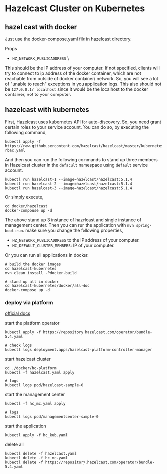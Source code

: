 # Hazelcast Cluster on Kubernetes

## hazel cast with docker

Just use the docker-compose.yaml file in hazelcast directory. 

Props

* `HZ_NETWORK_PUBLICADDRESS` \

This should be the IP address of your computer. If not specified, clients will try to connect to ip address of the 
docker container, which are not reachable from outside of docker container/ network. So, you will see a lot of 
"unable to reach" exceptions in you application logs. This also should not be `127.0.0.1/ localhost` since it would 
be the localhost to the docker container, not to your computer. 

## hazelcast with kubernetes
First, Hazelcast uses kubernetes API for auto-discovery, So, you need grant certain roles to your service account. 
You can do so, by executing the following command,
```shell
kubectl apply -f https://raw.githubusercontent.com/hazelcast/hazelcast/master/kubernetes-rbac.yaml
```

And then you can run the following commands to stand up three members in Hazelcast cluster in the `defacult` 
namespace using `default` service account. 
```shell
kubectl run hazelcast-1 --image=hazelcast/hazelcast:5.1.4
kubectl run hazelcast-2 --image=hazelcast/hazelcast:5.1.4
kubectl run hazelcast-3 --image=hazelcast/hazelcast:5.1.4
```

Or simply execute,
```shell
cd docker/hazelcast
docker-compouse up -d
```
The above stand up 3 instance of hazelcast and single instance of management center. Then you can run the 
application with `mvn spring-boot:run`. make sure you change the following properties,
* `HZ_NETWORK_PUBLICADDRESS` to the IP address of your computer.
* `MC_DEFAULT_CLUSTER_MEMBERS`: IP of your computer.

Or you can run all applications in docker.
```shell
# build the docker images
cd hazelcast-kubernetes
mvn clean install -Pdocker-build

# stand up all in docker
cd hazelcast-kubernetes/docker/all-doc
docker-compose up -d
```

### deploy via platform
[official docs](https://docs.hazelcast.com/operator/latest/get-started)

start the platform operator
```shell
kubectl apply -f https://repository.hazelcast.com/operator/bundle-5.4.yaml

# check logs
kubectl logs deployment.apps/hazelcast-platform-controller-manager
```

start hazelcast cluster
```shell
cd ./docker/hc-platform
kubectl -f hazelcast.yaml apply

# logs
kubectl logs pod/hazelcast-sample-0
```

start the management center
```shell
kubectl -f hc_mc.yaml apply

# logs
kubectl logs pod/managementcenter-sample-0
```

start the application
```shell
kubectl apply -f hc_kub.yaml
```

delete all
```shell
kubectl delete -f hazelcast.yaml
kubectl delete -f hc_mc.yaml
kubectl delete -f https://repository.hazelcast.com/operator/bundle-5.4.yaml
```